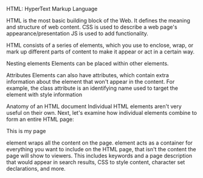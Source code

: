 HTML: HyperText Markup Language

HTML is the most basic building block of the Web. It defines the meaning and structure of web content. 
CSS is used to describe a web page's appearance/presentation 
JS is used to add functionality.

HTML consists of a series of elements, which you use to enclose, wrap, or mark up different parts of content to make it appear or act in a certain way.

Nesting elements
Elements can be placed within other elements.

Attributes
Elements can also have attributes, which contain extra information about the element that won't appear in the content.
For example, the class attribute is an identifying name used to target the element with style information


Anatomy of an HTML document
Individual HTML elements aren't very useful on their own. Next, let's examine how individual elements combine to form an entire HTML page:

<!DOCTYPE html>
<html>
  <head>
    <meta charset="utf-8">
    <title>My test page</title>
  </head>
  <body>
    <p>This is my page</p>
  </body>
</html>

<html> element wraps all the content on the page. 
<head> element acts as a container for everything you want to include on the HTML page, that isn't the content the page will show to viewers. This includes keywords and a page description that would appear in search results, CSS to style content, character set declarations, and more. 
<title> element sets the title of the page, which is the title that appears in the browser tab the page is loaded in. The page title is also used to describe the page when it is bookmarked.
<body> element contains all the content that displays on the page, including text, images, videos, games, playable audio tracks, or whatever else.

The <a> HTML element (or anchor element), with its href attribute, creates a hyperlink to web pages, files, email addresses, locations in the same page, or anything else a URL can address.